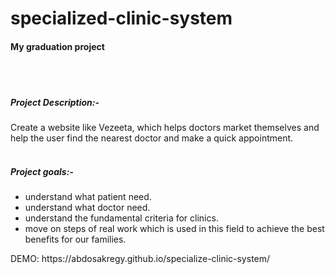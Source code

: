 # specialized-clinic-system <br/>
<h4>My graduation project</h4> 
<br/><br/>

<h5>Project Description:-</h5>
Create a website like Vezeeta, which helps doctors market themselves and help the user find the nearest doctor and make a quick appointment.
<br/><br/>

<h5>Project goals:-</h5>
<ul>
  <li>understand what patient need.</li>
  <li>understand what doctor need.</li>
  <li>understand the fundamental criteria for clinics.
</li>
  <li>move on steps of real work which is used in this field to achieve the best benefits for our families.</li>
</ul>
DEMO: https://abdosakregy.github.io/specialize-clinic-system/ 

